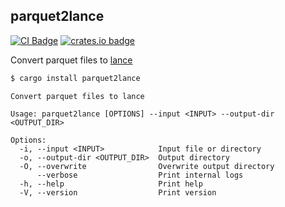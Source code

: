 ## parquet2lance

[CI]: https://github.com/haoxins/parquet2lance/actions/workflows/rust.yaml
[CI Badge]: https://github.com/haoxins/parquet2lance/actions/workflows/rust.yaml/badge.svg
[crates.io]: https://crates.io/crates/parquet2lance
[crates.io badge]: https://img.shields.io/crates/v/parquet2lance.svg

[![CI Badge]][CI]
[![crates.io badge]][crates.io]

Convert parquet files to [lance](https://github.com/eto-ai/lance)

```zsh
$ cargo install parquet2lance
```

```
Convert parquet files to lance

Usage: parquet2lance [OPTIONS] --input <INPUT> --output-dir <OUTPUT_DIR>

Options:
  -i, --input <INPUT>            Input file or directory
  -o, --output-dir <OUTPUT_DIR>  Output directory
  -O, --overwrite                Overwrite output directory
      --verbose                  Print internal logs
  -h, --help                     Print help
  -V, --version                  Print version
```
